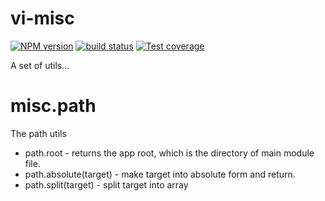 # vi-misc

[![NPM version][npm-image]][npm-url]
[![build status][travis-image]][travis-url]
[![Test coverage][coveralls-image]][coveralls-url]

A set of utils...

# misc.path
The path utils

* path.root - returns the app root, which is the directory of main module file.
* path.absolute(target) - make target into absolute form and return.
* path.split(target) - split target into array


[npm-image]: https://img.shields.io/npm/v/vi-misc.svg?style=flat-square
[npm-url]: https://www.npmjs.com/package/vi-misc
[travis-image]: https://img.shields.io/travis/viRingbells/vi-misc/master.svg?style=flat-square
[travis-url]: https://travis-ci.org/viRingbells/vi-misc
[coveralls-image]: https://img.shields.io/codecov/c/github/viRingbells/vi-misc.svg?style=flat-square
[coveralls-url]: https://codecov.io/github/viRingbells/vi-misc?branch=master
